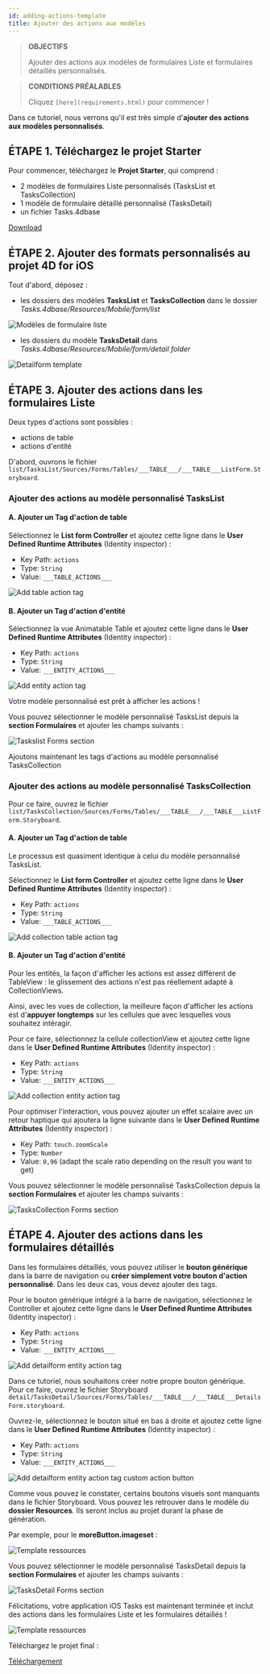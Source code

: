 ```yaml
---
id: adding-actions-template
title: Ajouter des actions aux modèles
---
```


> **OBJECTIFS**
> 
> Ajouter des actions aux modèles de formulaires Liste et formulaires détaillés personnalisés.

> **CONDITIONS PRÉALABLES**
> 
> Cliquez `[here](requirements.html)` pour commencer !

Dans ce tutoriel, nous verrons qu'il est très simple d'**ajouter des actions aux modèles personnalisés**.

## ÉTAPE 1. Téléchargez le projet Starter

Pour commencer, téléchargez le **Projet Starter**, qui comprend :

* 2 modèles de formulaires Liste personnalisés (TasksList et TasksCollection)
* 1 modèle de formulaire détaillé personnalisé (TasksDetail)
* un fichier Tasks.4dbase

<div className="center-button">
<a class="button button--primary"
href="https://github.com/4d-go-mobile/tutorial-AddingActionToTemplates/archive/1dc5aecfbea62a9999d571cb1a956f1ef6983111.zip">Download</a>
</div>

## ÉTAPE 2. Ajouter des formats personnalisés au projet 4D for iOS

Tout d'abord, déposez :

* les dossiers des modèles **TasksList** et **TasksCollection** dans le dossier *Tasks.4dbase/Resources/Mobile/form/list*

![Modèles de formulaire liste](img/Listform-templates.png)

* les dossiers du modèle **TasksDetail** dans *Tasks.4dbase/Resources/Mobile/form/detail folder*

![Detailform template](img/Detailform-template.png)

## ÉTAPE 3. Ajouter des actions dans les formulaires Liste

Deux types d'actions sont possibles :
* actions de table
* actions d'entité

D'abord, ouvrons le fichier `list/TasksList/Sources/Forms/Tables/___TABLE___/___TABLE___ListForm.Storyboard`.

### Ajouter des actions au modèle personnalisé TasksList

#### A. Ajouter un Tag d'action de table

Sélectionnez le **List form Controller** et ajoutez cette ligne dans le **User Defined Runtime Attributes** (Identity inspector) :

* Key Path: `actions`
* Type: `String`
* Value: `___TABLE_ACTIONS___`

![Add table action tag](img/Add-table-tag-taskslist.png)


#### B. Ajouter un Tag d'action d'entité

Sélectionnez la vue Animatable Table et ajoutez cette ligne dans le **User Defined Runtime Attributes** (Identity inspector) :

* Key Path: `actions`
* Type: `String`
* Value: `___ENTITY_ACTIONS___`

![Add entity action tag](img/Add-entity-tag-taskslist.png)

Votre modèle personnalisé est prêt à afficher les actions !

Vous pouvez sélectionner le modèle personnalisé TasksList depuis la **section Formulaires** et ajouter les champs suivants :

![Taskslist Forms section](img/listform-taskslist-forms-section.png)

Ajoutons maintenant les tags d'actions au modèle personnalisé TasksCollection

### Ajouter des actions au modèle personnalisé TasksCollection

Pour ce faire, ouvrez le fichier `list/TasksCollection/Sources/Forms/Tables/___TABLE___/___TABLE___ListForm.Storyboard`.

#### A. Ajouter un Tag d'action de table

Le processus est quasiment identique à celui du modèle personnalisé TasksList.

Sélectionnez le **List form Controller** et ajoutez cette ligne dans le **User Defined Runtime Attributes** (Identity inspector) :

* Key Path: `actions`
* Type: `String`
* Value: `___TABLE_ACTIONS___`

![Add collection table action tag](img/Add-collection-table-tag-taskslist.png)

#### B. Ajouter un Tag d'action d'entité

Pour les entités, la façon d'afficher les actions est assez différent de TableView : le glissement des actions n'est pas réellement adapté à CollectionViews.

Ainsi, avec les vues de collection, la meilleure façon d'afficher les actions est d'**appuyer longtemps** sur les cellules que avec lesquelles vous souhaitez intéragir.

Pour ce faire, sélectionnez la cellule collectionView et ajoutez cette ligne dans le **User Defined Runtime Attributes** (Identity inspector) :

* Key Path: `actions`
* Type: `String`
* Value: `___ENTITY_ACTIONS___`

![Add collection entity action tag](img/Add-collection-entity-tag-taskslist.png)

Pour optimiser l'interaction, vous pouvez ajouter un effet scalaire avec un retour haptique qui ajoutera la ligne suivante dans le **User Defined Runtime Attributes** (Identity inspector) :

* Key Path: `touch.zoomScale`
* Type: `Number`
* Value: `0,96` (adapt the scale ratio depending on the result you want to get)

Vous pouvez sélectionner le modèle personnalisé TasksCollection depuis la **section Formulaires** et ajouter les champs suivants :

![TasksCollection Forms section](img/listform-taskscollection-forms-section.png)


## ÉTAPE 4. Ajouter des actions dans les formulaires détaillés

Dans les formulaires détaillés, vous pouvez utiliser le **bouton générique** dans la barre de navigation ou **créer simplement votre bouton d'action personnalisé**. Dans les deux cas, vous devez ajouter des tags.

Pour le bouton générique intégré à la barre de navigation, sélectionnez le Controller et ajoutez cette ligne dans le **User Defined Runtime Attributes** (Identity inspector) :

* Key Path: `actions`
* Type: `String`
* Value: `___ENTITY_ACTIONS___`

![Add detailform entity action tag](img/Detail-form-action-navigationBar.png)

Dans ce tutoriel, nous souhaitons créer notre propre bouton générique. Pour ce faire, ouvrez le fichier Storyboard `detail/TasksDetail/Sources/Forms/Tables/___TABLE___/___TABLE___DetailsForm.storyboard`.

Ouvrez-le, sélectionnez le bouton situé en bas à droite et ajoutez cette ligne dans le **User Defined Runtime Attributes** (Identity inspector) :

* Key Path: `actions`
* Type: `String`
* Value: `___ENTITY_ACTIONS___`

![Add detailform entity action tag custom action button](img/Detail-form-action-custom-action-Button.png)

Comme vous pouvez le constater, certains boutons visuels sont manquants dans le fichier Storyboard. Vous pouvez les retrouver dans le modèle du **dossier Resources**. Ils seront inclus au projet durant la phase de génération.

Par exemple, pour le **moreButton.imageset** :

![Template ressources](img/Template-Ressources.png)

Vous pouvez sélectionner le modèle personnalisé TasksDetail depuis la **section Formulaires** et ajouter les champs suivants :

![TasksDetail Forms section](img/detailform-forms-section.png)

Félicitations, votre application iOS Tasks est maintenant terminée et inclut des actions dans les formulaires Liste et les formulaires détaillés !

![Template ressources](img/ListForm-entity-action-tableview.png)

Téléchargez le projet final :

<div className="center-button">
<a className="button button--primary"
href="https://github.com/4d-go-mobile/tutorial-AddingActionToTemplates/releases/latest/download/tutorial-AddingActionToTemplates.zip">Téléchargement</a>
</div>


